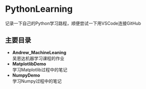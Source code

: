 # PythonLearning
记录一下自己的Python学习路程，顺便尝试一下用VSCode连接GitHub

## 主要目录

* **Andrew_MachineLeaning**   
吴恩达机器学习课程的作业  
* **MatplotlibDemo**   
学习Matplotlib过程中的笔记  
* **NumpyDemo**   
学习Numpy过程中的笔记
